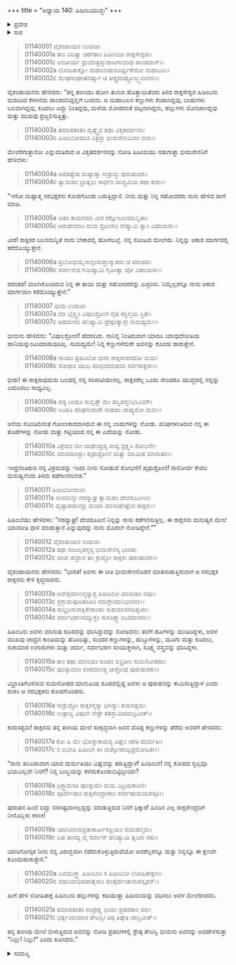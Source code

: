 +++
title = "ಅಧ್ಯಾಯ 140: ಹಿಡಿಂಬಯುದ್ಧಃ"
+++

<details><summary>ಪ್ರವೇಶ</summary>


।।   ಓಂ ಓಂ ನಮೋ ನಾರಾಯಣಾಯ।।   ಶ್ರೀ ವೇದವ್ಯಾಸಾಯ ನಮಃ ।।

ಶ್ರೀ ಕೃಷ್ಣದ್ವೈಪಾಯನ ವೇದವ್ಯಾಸ ವಿರಚಿತ  

**ಶ್ರೀ ಮಹಾಭಾರತ**

**ಆದಿ ಪರ್ವ**

**ಹಿಡಿಂಬವಧ ಪರ್ವ**

**ಅಧ್ಯಾಯ 140**

</details>


<details><summary>ಸಾರ</summary>

ತಂಗಿಯು ಹೋಗಿ ತುಂಬಾ ಹೊತ್ತಾಯಿತೆಂದು ಹಿಡಿಂಬನು ಪಾಂಡವರಿದ್ದಲ್ಲಿಗೆ ಬರುವುದು, ಹಿಡಿಂಬೆಯು ಭೀಮನನ್ನು ಎಚ್ಚರಿಸುವುದು (1-21).

</details>


> 01140001 ವೈಶಂಪಾಯನ ಉವಾಚ।  
01140001a ತಾಂ ವಿದಿತ್ವಾ ಚಿರಗತಾಂ ಹಿಡಿಂಬೋ ರಾಕ್ಷಸೇಶ್ವರಃ।  
01140001c ಅವತೀರ್ಯ ದ್ರುಮಾತ್ತಸ್ಮಾದಾಜಗಾಮಾಥ ಪಾಂಡವಾನ್।।  
01140002a ಲೋಹಿತಾಕ್ಷೋ ಮಹಾಬಾಹುರೂರ್ಧ್ವಕೇಶೋ ಮಹಾಬಲಃ।  
01140002c ಮೇಘಸಂಘಾತವರ್ಷ್ಮಾ ಚ ತೀಕ್ಷ್ಣದಂಷ್ಟ್ರೋಜ್ಜ್ವಲಾನನಃ।।

ವೈಶಂಪಾಯನನು ಹೇಳಿದನು: “ತನ್ನ ತಂಗಿಯು ಹೋಗಿ ತುಂಬಾ ಹೊತ್ತಾಯಿತೆಂದು ತಿಳಿದ ರಾಕ್ಷಸೇಶ್ವರ ಹಿಡಿಂಬನು ಮರದಿಂದ ಕೆಳಗಿಳಿದು ಪಾಂಡವನಿದ್ದಲ್ಲಿಗೆ ಬಂದನು. ಆ ಮಹಾಬಲನ ಕಣ್ಣುಗಳು ಕೆಂಪಾಗಿದ್ದವು, ಬಾಹುಗಳು ಬಲವಾಗಿದ್ದವು, ಕೂದಲು ಎದ್ದು ನಿಂತಿದ್ದವು, ಮಳೆಯ ಮೋಡದಂತೆ ದಟ್ಟನಾಗಿದ್ದನು, ಹಲ್ಲುಗಳು ಮೊನಚಾಗಿದ್ದವು ಮತ್ತು ಮುಖವು ಪ್ರಜ್ಚಲಿಸುತ್ತಿತ್ತು.

> 01140003a ತಮಾಪತಂತಂ ದೃಷ್ಟ್ವೈವ ತಥಾ ವಿಕೃತದರ್ಶನಂ।  
01140003c ಹಿಡಿಂಬೋವಾಚ ವಿತ್ರಸ್ತಾ ಭೀಮಸೇನಮಿದಂ ವಚಃ।।

ಮೇಲೆರಗುತ್ತಾನೋ ಎನ್ನುವಂತಿರುವ ಆ ವಿಕೃತದರ್ಶನನನ್ನು ನೋಡಿ ಹಿಡಿಂಬಿಯು ನಡುಗುತ್ತಾ ಭೀಮಸೇನನಿಗೆ ಹೇಳಿದಳು:

> 01140004a ಆಪತತ್ಯೇಷ ದುಷ್ಟಾತ್ಮಾ ಸಂಕ್ರುದ್ಧಃ ಪುರುಷಾದಕಃ।  
01140004c ತ್ವಾಮಹಂ ಭ್ರಾತೃಭಿಃ ಸಾರ್ಧಂ ಯದ್ಬ್ರವೀಮಿ ತಥಾ ಕುರು।।

“ಇಗೋ ದುಷ್ಟಾತ್ಮ ನರಭಕ್ಷಕನು ಕೋಪಗೊಂಡು ಬರುತ್ತಿದ್ದಾನೆ. ನೀನು ಮತ್ತು ನಿನ್ನ ಸಹೋದರರು ನಾನು ಹೇಳಿದ ಹಾಗೆ ಮಾಡಿ.

> 01140005a ಅಹಂ ಕಾಮಗಮಾ ವೀರ ರಕ್ಷೋಬಲಸಮನ್ವಿತಾ।   
01140005c ಆರುಹೇಮಾಂ ಮಮ ಶ್ರೋಣೀಂ ನೇಷ್ಯಾಮಿ ತ್ವಾಂ ವಿಹಾಯಸಾ।।

ವೀರ! ರಾಕ್ಷಸರ ಬಲಸಮನ್ವಿತೆ ನಾನು ಬೇಕಾದಲ್ಲಿ ಹೋಗಬಲ್ಲೆ. ನನ್ನ ಸೊಂಟದ ಮೇಲೇರು. ನಿನ್ನನ್ನು ಆಕಾಶ ಮಾರ್ಗದಲ್ಲಿ ಕರೆದೊಯ್ಯುತ್ತೇನೆ.

> 01140006a ಪ್ರಬೋಧಯೈನಾನ್ಸಂಸುಪ್ತಾನ್ಮಾತರಂ ಚ ಪರಂತಪ।  
01140006c ಸರ್ವಾನೇವ ಗಮಿಷ್ಯಾಮಿ ಗೃಹೀತ್ವಾ ವೋ ವಿಹಾಯಸಾ।।

ಪರಂತಪ! ಮಲಗಿಕೊಂಡಿರುವ ನಿನ್ನ ಈ ತಾಯಿ ಮತ್ತು ಸಹೋದರರನ್ನು ಎಚ್ಚರಿಸು. ನಿಮ್ಮೆಲ್ಲರನ್ನೂ ನಾನು ಆಕಾಶ ಮಾರ್ಗವಾಗಿ ಕರೆದೊಯ್ಯುತ್ತೇನೆ.”

> 01140007 ಭೀಮ ಉವಾಚ।  
01140007a ಮಾ ಭೈಸ್ತ್ವಂ ವಿಪುಲಶ್ರೋಣಿ ನೈಷ ಕಶ್ಚಿನ್ಮಯಿ ಸ್ಥಿತೇ।   
01140007c ಅಹಮೇನಂ ಹನಿಷ್ಯಾಮಿ ಪ್ರೇಕ್ಷಂತ್ಯಾಸ್ತೇ ಸುಮಧ್ಯಮೇ।।

ಭೀಮನು ಹೇಳಿದನು: “ವಿಪುಲಶ್ರೋಣಿ! ಹೆದರದಿರು. ನಾನಿಲ್ಲಿ ನಿಂತಿರುವಾಗ ಯಾರೂ ಯಾವುದೇರೀತಿಯ ಹಾನಿಯನ್ನುಂಟುಮಾಡುವುದಿಲ್ಲ. ಸುಮದ್ಯಮೇ! ನಿನ್ನ ಕಣ್ಣುಗಳೆದುರೇ ಅವನನ್ನು ಕೊಂದು ಹಾಕುತ್ತೇನೆ.

> 01140008a ನಾಯಂ ಪ್ರತಿಬಲೋ ಭೀರು ರಾಕ್ಷಸಾಪಸದೋ ಮಮ।  
01140008c ಸೋಢುಂ ಯುಧಿ ಪರಿಸ್ಪಂದಮಥವಾ ಸರ್ವರಾಕ್ಷಸಾಃ।।

ಭೀರು! ಈ ರಾಕ್ಷಸಾಧಮನು ಬಲದಲ್ಲಿ ನನ್ನ ಸರಿಸಾಟಿಯೇನಲ್ಲ. ರಾಕ್ಷಸರೆಲ್ಲ ಒಂದು ಸೇರಿದರೂ ಯುದ್ಧದಲ್ಲಿ ನನ್ನನ್ನು ಎದುರಿಸಲು ಸಾಧ್ಯವಿಲ್ಲ.

> 01140009a ಪಶ್ಯ ಬಾಹೂ ಸುವೃತ್ತೌ ಮೇ ಹಸ್ತಿಹಸ್ತನಿಭಾವಿಮೌ।  
01140009c ಊರೂ ಪರಿಘಸಂಕಾಶೌ ಸಂಹತಂ ಚಾಪ್ಯುರೋ ಮಮ।।

ಆನೆಯ ಸೊಂಡಿಲಿನಂತೆ ಗೋಲಾಕಾರವಾಗಿರುವ ಈ ನನ್ನ ಬಾಹುಗಳನ್ನು ನೋಡು. ಪರಿಘಗಳಂತಿರುವ ನನ್ನ ಈ ತೊಡೆಗಳನ್ನು ನೋಡು ಮತ್ತು ಗಟ್ಟಿಯಾದ ನನ್ನ ಈ ಎದೆಯನ್ನು ನೋಡು.

> 01140010a ವಿಕ್ರಮಂ ಮೇ ಯಥೇಂದ್ರಸ್ಯ ಸಾದ್ಯ ದ್ರಕ್ಷ್ಯಸಿ ಶೋಭನೇ।  
01140010c ಮಾವಮಂಸ್ಥಾಃ ಪೃಥುಶ್ರೋಣಿ ಮತ್ವಾ ಮಾಮಿಹ ಮಾನುಷಂ।।

ಇಂದ್ರನಂತಿರುವ ನನ್ನ ವಿಕ್ರಮವನ್ನು ಇಂದು ನೀನು ನೋಡುವೆ ಶೋಭನೇ! ಪೃಥುಶ್ರೋಣಿ! ನಾನೋರ್ವ ಕೇವಲ ಮನುಷ್ಯನೆಂದು ತಿಳಿದು ಕಡೆಗಾಣಿಸಬೇಡ.”

> 01140011 ಹಿಡಿಂಬೋವಾಚ।  
01140011a ನಾವಮನ್ಯೇ ನರವ್ಯಾಘ್ರ ತ್ವಾಮಹಂ ದೇವರೂಪಿಣಂ।  
01140011c ದೃಷ್ಟಾಪದಾನಸ್ತು ಮಯಾ ಮಾನುಷೇಷ್ವೇವ ರಾಕ್ಷಸಃ।।

ಹಿಡಿಂಬೆಯು ಹೇಳಿದಳು: “ನರವ್ಯಾಘ್ರ! ದೇವರೂಪಿಣಿ ನಿನ್ನನ್ನು ನಾನು ಕಡೆಗಣಿಸುತ್ತಿಲ್ಲ. ಈ ರಾಕ್ಷಸನು ಮನುಷ್ಯರ ಮೇಲೆ ಯಾವರೀತಿ ಧಾಳಿ ಮಾಡುತ್ತಾನೆ ಎನ್ನುವುದನ್ನು ನಾನು ಮೊದಲೇ ನೋಡಿದ್ದೇನೆ.””

> 01140012 ವೈಶಂಪಾಯನ ಉವಾಚ।  
01140012a ತಥಾ ಸಂಜಲ್ಪತಸ್ತಸ್ಯ ಭೀಮಸೇನಸ್ಯ ಭಾರತ।  
01140012c ವಾಚಃ ಶುಶ್ರಾವ ತಾಃ ಕ್ರುದ್ಧೋ ರಾಕ್ಷಸಃ ಪುರುಷಾದಕಃ।।

ವೈಶಂಪಾಯನನು ಹೇಳಿದನು: “ಭಾರತ! ಅವಳು ಈ ರೀತಿ ಭೀಮಸೇನನೊಡನೆ ಮಾತನಾಡುತ್ತಿರುವಾಗ ಆ ನರಭಕ್ಷಕ ರಾಕ್ಷಸನು ಕೇಳಿ ಕೃದ್ಧನಾದನು.

> 01140013a ಅವೇಕ್ಷಮಾಣಸ್ತಸ್ಯಾಶ್ಚ ಹಿಡಿಂಬೋ ಮಾನುಷಂ ವಪುಃ।  
01140013c ಸ್ರಗ್ದಾಮಪೂರಿತಶಿಖಂ ಸಮಗ್ರೇಂದುನಿಭಾನನಂ।।  
01140014a ಸುಭ್ರೂನಾಸಾಕ್ಷಿಕೇಶಾಂತಂ ಸುಕುಮಾರನಖತ್ವಚಂ।  
01140014c ಸರ್ವಾಭರಣಸಮ್ಯುಕ್ತಂ ಸುಸೂಕ್ಷ್ಮಾಂಬರವಾಸಸಂ।।

ಹಿಡಿಂಬನು ಅವಳು ಮಾನುಷ ರೂಪವನ್ನು ಧರಿಸಿದ್ದುದನ್ನು ನೋಡಿದನು: ತಲೆಗೆ ಹೂಗಳನ್ನು ಮುಡಿದಿದ್ದಳು, ಅವಳ ಮುಖವು ಚಂದ್ರನ ಕಾಂತಿಯನ್ನು ಹೊಂದಿತ್ತು, ಸುಂದರ ಕಣ್ಣುಗಳನ್ನು, ಹುಬ್ಬುಗಳನ್ನು, ಮೂಗು ಮತ್ತು ಕೂದಲು, ಸುಕುಮಾರ ಉಗುರುಗಳು ಮತ್ತು ಚರ್ಮ, ಸರ್ವಾಭರಣ ಸಂಯುಕ್ತಳಾಗಿ, ಸೂಕ್ಷ್ಮ ವಸ್ತ್ರವನ್ನು ಧರಿಸಿದ್ದಳು.

> 01140015a ತಾಂ ತಥಾ ಮಾನುಷಂ ರೂಪಂ ಬಿಭ್ರತೀಂ ಸುಮನೋಹರಂ।  
01140015c ಪುಂಸ್ಕಾಮಾಂ ಶಂಕಮಾನಶ್ಚ ಚುಕ್ರೋಧ ಪುರುಷಾದಕಃ।।

ವಿಭ್ರಾಂತಿಗೊಳಿಸುವ ಸುಮನೋಹರ ಮಾನುಷಿಯ ರೂಪದಲ್ಲಿದ್ದ ಅವಳು ಆ ಪುರುಷನನ್ನು ಕಾಮಿಸುತ್ತಿದ್ದಾಳೆ ಎಂದು ಶಂಕಿಸಿ ಆ ನರಭಕ್ಷಕನು ಕೋಪಗೊಂಡನು.

> 01140016a ಸಂಕ್ರುದ್ಧೋ ರಾಕ್ಷಸಸ್ತಸ್ಯಾ ಭಗಿನ್ಯಾಃ ಕುರುಸತ್ತಮ।  
01140016c ಉತ್ಫಾಲ್ಯ ವಿಪುಲೇ ನೇತ್ರೇ ತತಸ್ತಾಮಿದಮಬ್ರವೀತ್।।

ಕುರುಸತ್ತಮ! ರಾಕ್ಷಸನು ತನ್ನ ತಂಗಿಯ ಮೇಲೆ ಸಂಕೃದ್ಧನಾಗಿ ಅವನ ದೊಡ್ಡ ಕಣ್ಣುಗಳನ್ನು ತೆರೆದು ಅವಳಿಗೆ ಹೇಳಿದನು:

> 01140017a ಕೋ ಹಿ ಮೇ ಭೋಕ್ತುಕಾಮಸ್ಯ ವಿಘ್ನಂ ಚರತಿ ದುರ್ಮತಿಃ।  
01140017c ನ ಬಿಭೇಷಿ ಹಿಡಿಂಬೇ ಕಿಂ ಮತ್ಕೋಪಾದ್ವಿಪ್ರಮೋಹಿತಾ।।

“ನಾನು ಹಸಿದಿರುವಾಗ ಯಾವ ದುರ್ಮತಿಯು ವಿಘ್ನವನ್ನು ತರುತ್ತಿದ್ದಾಳೆ! ಹಿಂಡಿಂಬೇ! ನನ್ನ ಕೋಪದ ಸ್ವಲ್ಪವೂ ಭಯವಿಲ್ಲವೇ ನಿನಗೆ? ನಿನ್ನ ಬುದ್ಧಿಯನ್ನು ಕಳೆದುಕೊಂಡುಬಿಟ್ಟಿದ್ದೀಯಾ?

> 01140018a ಧಿಕ್ತ್ವಾಮಸತಿ ಪುಂಸ್ಕಾಮೇ ಮಮ ವಿಪ್ರಿಯಕಾರಿಣಿ।  
01140018c ಪೂರ್ವೇಷಾಂ ರಾಕ್ಷಸೇಂದ್ರಾಣಾಂ ಸರ್ವೇಷಾಮಯಶಸ್ಕರಿ।।

ಪುರುಷನ ಹಿಂದೆ ಬಿದ್ದು ನನಗಿಷ್ಟವಾಗಿಲ್ಲದ್ದನ್ನು ಮಾಡುತ್ತಿರುವ ನಿನಗೆ ಧಿಕ್ಕಾರ! ಹಿಂದಿನ ಎಲ್ಲ ರಾಕ್ಷಸೇಂದ್ರರಿಗೆ ನೀನೊಬ್ಬಳು ಕಳಂಕಿ!

> 01140019a ಯಾನಿಮಾನಾಶ್ರಿತಾಕಾರ್ಷೀರಪ್ರಿಯಂ ಸುಮಹನ್ಮಮ।  
01140019c ಏಷ ತಾನದ್ಯ ವೈ ಸರ್ವಾನ್ ಹನಿಷ್ಯಾಮಿ ತ್ವಯಾ ಸಹ।।

ಯಾರಿಗೋಸ್ಕರ ನೀನು ನನ್ನ ವಿರುದ್ಧವಾಗಿ ನಡೆದುಕೊಳ್ಳುತ್ತಿರುವೆಯೋ ಅವರೆಲ್ಲರನ್ನೂ ಮತ್ತು ನಿನ್ನನ್ನೂ ಈ ಕ್ಷಣವೇ ಕೊಂದುಹಾಕುತ್ತೇನೆ.”

> 01140020a ಏವಮುಕ್ತ್ವಾ ಹಿಡಿಂಬಾಂ ಸ ಹಿಡಿಂಬೋ ಲೋಹಿತೇಕ್ಷಣಃ।   
01140020c ವಧಾಯಾಭಿಪಪಾತೈನಾಂ ದಂತೈರ್ದಂತಾನುಪಸ್ಪೃಶನ್।।

ಹೀಗೆ ಹೇಳಿ ಲೋಹಿತಾಕ್ಷ ಹಿಡಿಂಬನು ಹಲ್ಲುಗಳನ್ನು ಕಡಿಯುತ್ತಾ ಹಿಡಿಂಬಿಯನ್ನು ವಧಿಸಲು ಅವಳ ಮೇಲೆರಗಿದನು.

> 01140021a ತಮಾಪತಂತಂ ಸಂಪ್ರೇಕ್ಷ್ಯ ಭೀಮಃ ಪ್ರಹರತಾಂ ವರಃ।  
01140021c ಭರ್ತ್ಸಯಾಮಾಸ ತೇಜಸ್ವೀ ತಿಷ್ಠ ತಿಷ್ಠೇತಿ ಚಾಬ್ರವೀತ್।।

ತನ್ನ ತಂಗಿಯ ಮೇಲೆ ಬೀಳುತ್ತಿರುವ ಅವನನ್ನು ನೋಡಿ ಪ್ರಹರಿಗಳಲ್ಲಿ ಶ್ರೇಷ್ಠ ತೇಜಸ್ವಿ ಭೀಮನು ಅವನನ್ನು ಅವಹೇಳಿಸುತ್ತಾ “ನಿಲ್ಲು! ನಿಲ್ಲು!” ಎಂದು ಕೂಗಿದನು.”




<details><summary>ಸಮಾಪ್ತಿ</summary>


ಇತಿ ಶ್ರೀ ಮಹಾಭಾರತೇ ಆದಿಪರ್ವಣಿ ಹಿಡಿಂಬವಧಪರ್ವಣಿ ಹಿಡಿಂಬಯುದ್ಧೇ ಚತ್ವಾರಿಂಶದಧಿಕಶತತಮೋಽಧ್ಯಾಯ:।।  
ಇದು ಶ್ರೀ ಮಹಾಭಾರತದಲ್ಲಿ ಆದಿಪರ್ವದಲ್ಲಿ ಹಿಡಿಂಬವಧಪರ್ವದಲ್ಲಿ ಹಿಡಿಂಬಯುದ್ಧ ಎನ್ನುವ ನೂರಾನಲ್ವತ್ತನೆಯ ಅಧ್ಯಾಯವು.


</details>

